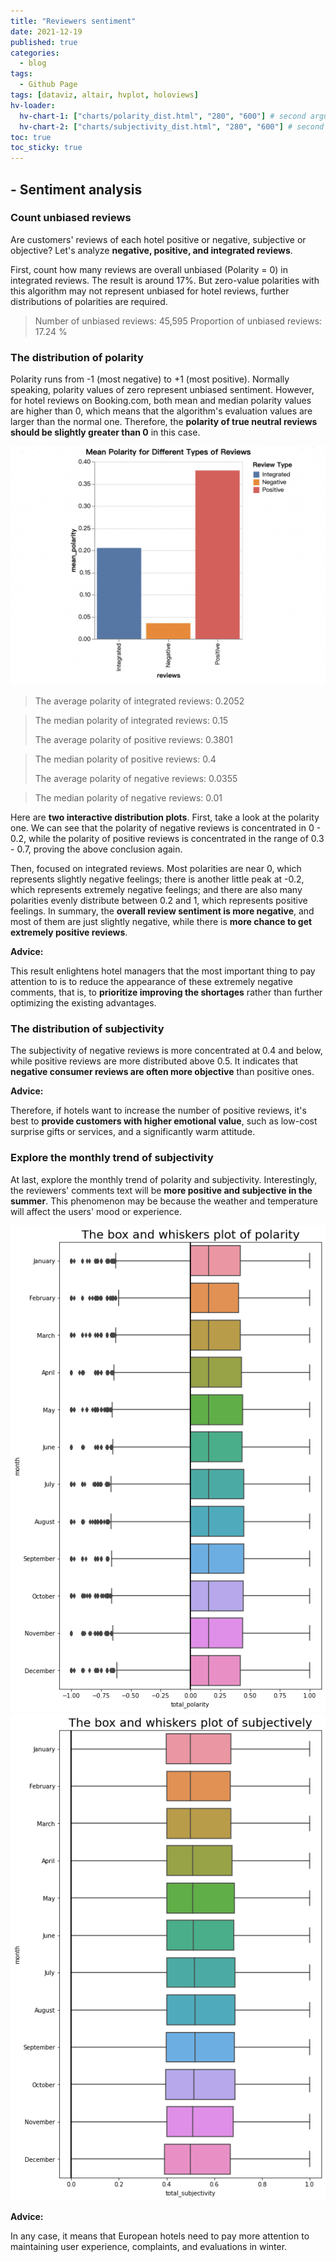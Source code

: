 ```yaml
---
title: "Reviewers sentiment"
date: 2021-12-19
published: true
categories:
  - blog
tags:
  - Github Page
tags: [dataviz, altair, hvplot, holoviews]
hv-loader:
  hv-chart-1: ["charts/polarity_dist.html", "280", "600"] # second argument is the height
  hv-chart-2: ["charts/subjectivity_dist.html", "280", "600"] # second argument is the height
toc: true
toc_sticky: true
---
```


## - Sentiment analysis

### **Count unbiased reviews**

Are customers' reviews of each hotel positive or negative, subjective or objective? Let's analyze **negative, positive, and integrated reviews**.

First, count how many reviews are overall unbiased (Polarity = 0) in integrated reviews. The result is around 17%. But zero-value polarities with this algorithm may not represent unbiased for hotel reviews, further distributions of polarities are required.
> Number of unbiased reviews: 45,595
> Proportion of unbiased reviews: 17.24 %

### The distribution of polarity

Polarity runs from -1 (most negative) to +1 (most positive). Normally speaking, polarity values of zero represent unbiased sentiment. However, for hotel reviews on Booking.com, both mean and median polarity values are higher than 0, which means that the algorithm's evaluation values are larger than the normal one. Therefore, the **polarity of true neutral reviews should be slightly greater than 0** in this case.

![](https://github.com/keeea/Hotel_Review_Analysis/blob/main/assets/images/polarity_bar.png?raw=true)
> The average polarity of integrated reviews: 0.2052 

> The median polarity of integrated reviews: 0.15
> 
> The average polarity of positive reviews: 0.3801

> The median polarity of positive reviews: 0.4
>
> The average polarity of negative reviews: 0.0355

> The median polarity of negative reviews: 0.01

Here are **two interactive distribution plots**. First, take a look at the polarity one. We can see that the polarity of negative reviews is concentrated in 0 - 0.2, while the polarity of positive reviews is concentrated in the range of 0.3 - 0.7, proving the above conclusion again. 

Then, focused on integrated reviews. Most polarities are near 0, which represents slightly negative feelings; there is another little peak at -0.2, which represents extremely negative feelings; and there are also many polarities evenly distribute between 0.2 and 1, which represents positive feelings. In summary, the **overall review sentiment is more negative**, and most of them are just slightly negative, while there is **more chance to get extremely positive reviews**.

<div id="hv-chart-1"></div>

**Advice:** 

This result enlightens hotel managers that the most important thing to pay attention to is to reduce the appearance of these extremely negative comments, that is, to **prioritize improving the shortages** rather than further optimizing the existing advantages.

### The distribution of subjectivity

The subjectivity of negative reviews is more concentrated at 0.4 and below, while positive reviews are more distributed above 0.5. It indicates that **negative consumer reviews are often more objective** than positive ones. 

<div id="hv-chart-2"></div>

**Advice:** 

Therefore, if hotels want to increase the number of positive reviews, it's best to **provide customers with higher emotional value**, such as low-cost surprise gifts or services, and a significantly warm attitude.

### Explore the monthly trend of subjectivity

At last, explore the monthly trend of polarity and subjectivity. Interestingly, the reviewers' comments text will be **more positive and subjective in the summer**. This phenomenon may be because the weather and temperature will affect the users' mood or experience.

![](https://github.com/keeea/Hotel_Review_Analysis/blob/main/assets/images/polarity_trend.png?raw=true "fig.1 - Polarity trend")![](https://github.com/keeea/Hotel_Review_Analysis/blob/main/assets/images/sub_trend.png?raw=true "Subjectivity trend")

**Advice:** 

In any case, it means that European hotels need to pay more attention to maintaining user experience, complaints, and evaluations in winter.